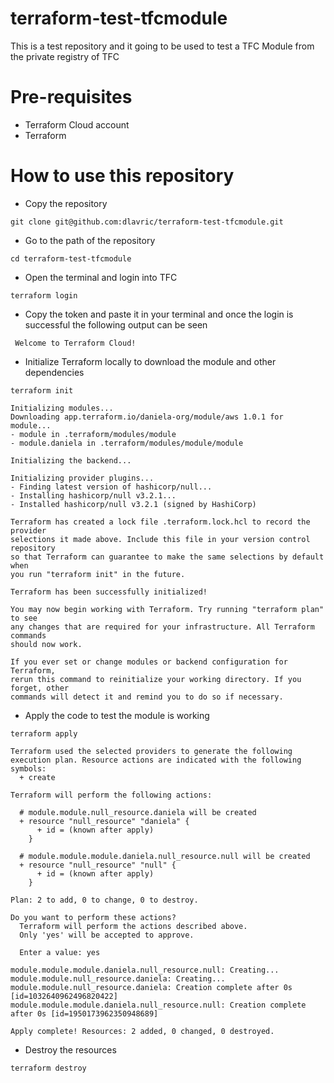 # terraform-test-tfcmodule
This is a test repository and it going to be used to test a TFC Module from the private registry of TFC

# Pre-requisites
- Terraform Cloud account
- Terraform

# How to use this repository

- Copy the repository
```shell
git clone git@github.com:dlavric/terraform-test-tfcmodule.git
```

- Go to the path of the repository
```shell
cd terraform-test-tfcmodule
```

- Open the terminal and login into TFC
```shell
terraform login
```

- Copy the token and paste it in your terminal and once the login is successful the following output can be seen
```shell
 Welcome to Terraform Cloud! 
```

- Initialize Terraform locally to download the module and other dependencies
```shell
terraform init

Initializing modules...
Downloading app.terraform.io/daniela-org/module/aws 1.0.1 for module...
- module in .terraform/modules/module
- module.daniela in .terraform/modules/module/module

Initializing the backend...

Initializing provider plugins...
- Finding latest version of hashicorp/null...
- Installing hashicorp/null v3.2.1...
- Installed hashicorp/null v3.2.1 (signed by HashiCorp)

Terraform has created a lock file .terraform.lock.hcl to record the provider
selections it made above. Include this file in your version control repository
so that Terraform can guarantee to make the same selections by default when
you run "terraform init" in the future.

Terraform has been successfully initialized!

You may now begin working with Terraform. Try running "terraform plan" to see
any changes that are required for your infrastructure. All Terraform commands
should now work.

If you ever set or change modules or backend configuration for Terraform,
rerun this command to reinitialize your working directory. If you forget, other
commands will detect it and remind you to do so if necessary.
```

- Apply the code to test the module is working
```shell
terraform apply

Terraform used the selected providers to generate the following execution plan. Resource actions are indicated with the following
symbols:
  + create

Terraform will perform the following actions:

  # module.module.null_resource.daniela will be created
  + resource "null_resource" "daniela" {
      + id = (known after apply)
    }

  # module.module.module.daniela.null_resource.null will be created
  + resource "null_resource" "null" {
      + id = (known after apply)
    }

Plan: 2 to add, 0 to change, 0 to destroy.

Do you want to perform these actions?
  Terraform will perform the actions described above.
  Only 'yes' will be accepted to approve.

  Enter a value: yes

module.module.module.daniela.null_resource.null: Creating...
module.module.null_resource.daniela: Creating...
module.module.null_resource.daniela: Creation complete after 0s [id=1032640962496820422]
module.module.module.daniela.null_resource.null: Creation complete after 0s [id=1950173962350948689]

Apply complete! Resources: 2 added, 0 changed, 0 destroyed.
```

- Destroy the resources
```shell
terraform destroy
```